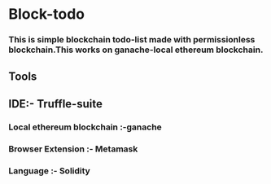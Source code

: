 #  Block-todo
### This is simple blockchain todo-list made with permissionless blockchain.This works on ganache-local ethereum blockchain.
## Tools
## IDE:-  Truffle-suite
### Local ethereum blockchain :-ganache
### Browser Extension :- Metamask
### Language :- Solidity
